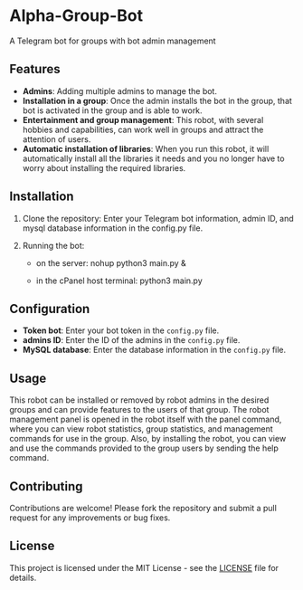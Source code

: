 # Alpha-Group-Bot
A Telegram bot for groups with bot admin management

## Features
- **Admins**: Adding multiple admins to manage the bot.
- **Installation in a group**: Once the admin installs the bot in the group, that bot is activated in the group and is able to work.
- **Entertainment and group management**: This robot, with several hobbies and capabilities, can work well in groups and attract the attention of users.
- **Automatic installation of libraries**: When you run this robot, it will automatically install all the libraries it needs and you no longer have to worry about installing the required libraries.

## Installation
1. Clone the repository:
    Enter your Telegram bot information, admin ID, and mysql database information in the config.py file.

2. Running the bot:
    - on the server:
        nohup python3 main.py &

    - in the cPanel host terminal:
        python3 main.py


## Configuration
- **Token bot**: Enter your bot token in the `config.py` file.
- **admins ID**: Enter the ID of the admins in the `config.py` file.
- **MySQL database**: Enter the database information in the `config.py` file.

## Usage
This robot can be installed or removed by robot admins in the desired groups and can provide features to the users of that group. The robot management panel is opened in the robot itself with the panel command, where you can view robot statistics, group statistics, and management commands for use in the group. Also, by installing the robot, you can view and use the commands provided to the group users by sending the help command.

## Contributing
Contributions are welcome! Please fork the repository and submit a pull request for any improvements or bug fixes.

## License
This project is licensed under the MIT License - see the [LICENSE](LICENSE) file for details.
